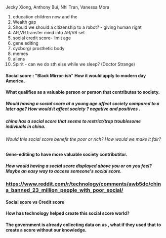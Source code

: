 Jecky Xiong, Anthony Bui, Nhi Tran, Vanessa Mora
1. education children now and the
2. Wealth gap
3. Should we should a citizenship to a robot? - giving human right
4. AR,VR transfer mind into AR/VR set
5. social credit score- limit age
6. gene editing 
7. cycborg/ prosthetic body
8. memes
9. aliens
10. Spirit - can we do sth else while we sleep? (Doctor Strange)





#### Social score : "Black Mirror-ish" How it would apply to modern day America. 
#### What qualifies as a valuable person or person that contributes to society. 
##### Would having a social score at a young age affect society compared to a later age? How would it affect society ? negative and positives . 
##### china has a social score that seems to restrict/trap troublesome indiviuals in china. 
###### Would this social score benefit the poor or rich? How would we make it fair?
#### Gene-editiing to have more valuable society contributitor. 
##### How would having a social score displayed above you or on you feel? Maybe an easy way to access someone's social score.
### https://www.reddit.com/r/technology/comments/awb5dc/china_banned_23_million_people_with_poor_social/
#### Social score vs Credit score
#### How has technology helped create this social score world?
#### The government is already collecting data on us , what if they used that to create a score without our knowledge. 
